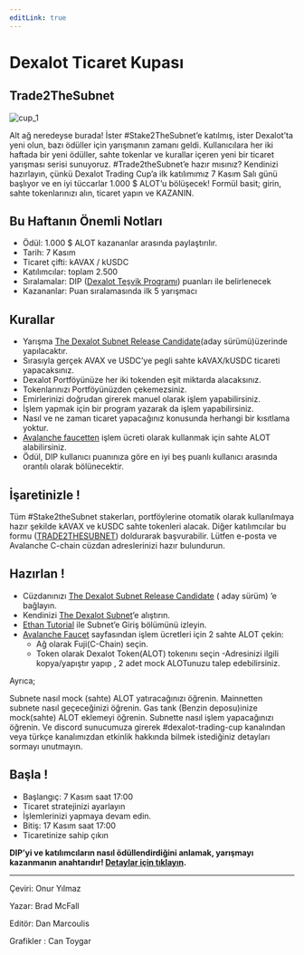 ```yaml
---
editLink: true
---
```


# Dexalot Ticaret Kupası

## Trade2TheSubnet

![cup_1](/images/cup/cup_1tr.png)

Alt ağ neredeyse burada! İster #Stake2TheSubnet’e katılmış, ister Dexalot’ta yeni olun, bazı ödüller için yarışmanın zamanı geldi. Kullanıcılara her iki haftada bir yeni ödüller, sahte tokenlar ve kurallar içeren yeni bir ticaret yarışması serisi sunuyoruz. #Trade2theSubnet’e hazır mısınız? Kendinizi hazırlayın, çünkü Dexalot Trading Cup’a ilk katılımımız 7 Kasım Salı günü başlıyor ve en iyi tüccarlar 1.000 $ ALOT’u bölüşecek! Formül basit; girin, sahte tokenlarınızı alın, ticaret yapın ve KAZANIN.

## Bu Haftanın Önemli Notları

* Ödül: 1.000 $ ALOT kazananlar arasında paylaştırılır.
* Tarih: 7 Kasım
* Ticaret çifti: kAVAX / kUSDC
* Katılımcılar: toplam 2.500
* Sıralamalar: DIP ([Dexalot Teşvik Programı](https://medium.com/dexalot/ch%C6%B0%C6%A1ng-tr%C3%ACnh-khuy%E1%BA%BFn-kh%C3%ADch-dexalot-1458e76540b5)) puanları ile belirlenecek
* Kazananlar: Puan sıralamasında ilk 5 yarışmacı

## Kurallar

* Yarışma [The Dexalot Subnet Release Candidate](https://app.dexalot-test.com/trade)(aday sürümü)üzerinde yapılacaktır.
* Sırasıyla gerçek AVAX ve USDC’ye pegli sahte kAVAX/kUSDC ticareti yapacaksınız.
* Dexalot Portföyünüze her iki tokenden eşit miktarda alacaksınız.
* Tokenlarınızı Portföyünüzden çekemezsiniz.
* Emirlerinizi doğrudan girerek manuel olarak işlem yapabilirsiniz.
* İşlem yapmak için bir program yazarak da işlem yapabilirsiniz.
* Nasıl ve ne zaman ticaret yapacağınız konusunda herhangi bir kısıtlama yoktur.
* [Avalanche faucetten](https://faucet.avax.network/) işlem ücreti olarak kullanmak için sahte ALOT alabilirsiniz.
* Ödül, DIP kullanıcı puanınıza göre en iyi beş puanlı kullanıcı arasında orantılı olarak bölünecektir.

## İşaretinizle !

Tüm #Stake2theSubnet stakerları, portföylerine otomatik olarak kullanılmaya hazır şekilde kAVAX ve kUSDC sahte tokenleri alacak.
Diğer katılımcılar bu formu ([TRADE2THESUBNET](https://dexalot.typeform.com/TRADE2THESUBNET?typeform-source=medium.com)) doldurarak başvurabilir. Lütfen e-posta ve Avalanche C-chain cüzdan adreslerinizi hazır bulundurun.

## Hazırlan !

* Cüzdanınızı [The Dexalot Subnet Release Candidate](https://app.dexalot-test.com/trade) ( aday sürüm) ’e bağlayın.
* Kendinizi [The Dexalot Subnet](https://medium.com/dexalot/the-dexalot-subnet-adc92678edc7)’e alıştırın.
* [Ethan Tutorial](https://www.youtube.com/watch?v=vRvaswPuMNg) ile Subnet’e Giriş bölümünü izleyin.
* [Avalanche Faucet](https://faucet.avax.network/) sayfasından işlem ücretleri için 2 sahte ALOT çekin:
    - Ağ olarak Fuji(C-Chain) seçin.
    - Token olarak Dexalot Token(ALOT) tokenını seçin
    -Adresinizi ilgili kopya/yapıştır yapıp , 2 adet mock ALOTunuzu talep edebilirsiniz.

Ayrıca;

Subnete nasıl mock (sahte) ALOT yatıracağınızı öğrenin.
Mainnetten subnete nasıl geçeceğinizi öğrenin.
Gas tank (Benzin deposu)inize mock(sahte) ALOT eklemeyi öğrenin.
Subnette nasıl işlem yapacağınızı öğrenin.
Ve discord sunucumuza girerek #dexalot-trading-cup kanalından veya türkçe kanalımızdan etkinlik hakkında bilmek istediğiniz detayları sormayı unutmayın.

## Başla !

* Başlangıç: 7 Kasım saat 17:00
* Ticaret stratejinizi ayarlayın
* İşlemlerinizi yapmaya devam edin.
* Bitiş: 17 Kasım saat 17:00
* Ticaretinize sahip çıkın

**DIP’yi ve katılımcıların nasıl ödüllendirdiğini anlamak, yarışmayı kazanmanın anahtarıdır! [Detaylar için tıklayın](https://medium.com/dexalot/dexalot-te%C5%9Fvik-program%C4%B1-3c7165719686).**

---

Çeviri: Onur Yılmaz

Yazar: Brad McFall

Editör: Dan Marcoulis

Grafikler : Can Toygar
